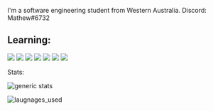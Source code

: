 I'm a software engineering student from Western Australia.
Discord: Mathew#6732</br>


## Learning:

![](https://img.shields.io/badge/lang-Python-blue) ![](https://img.shields.io/badge/lang-C++-blue) ![](https://img.shields.io/badge/lang-c%23-blue) ![](https://img.shields.io/badge/lang-.Net-blue) ![](https://img.shields.io/badge/lang-SQL-blue) ![](https://img.shields.io/badge/OS-Windows_11-blue) ![](https://img.shields.io/badge/editor-Visual_Studio_Code-blue)


Stats:

![generic stats](https://github-readme-stats.vercel.app/api/?username=MathewButtner&theme=react&layout=compact)

![laugnages_used](https://github-readme-stats.vercel.app/api/top-langs/?username=MathewButtner&theme=react&layout=compact)
